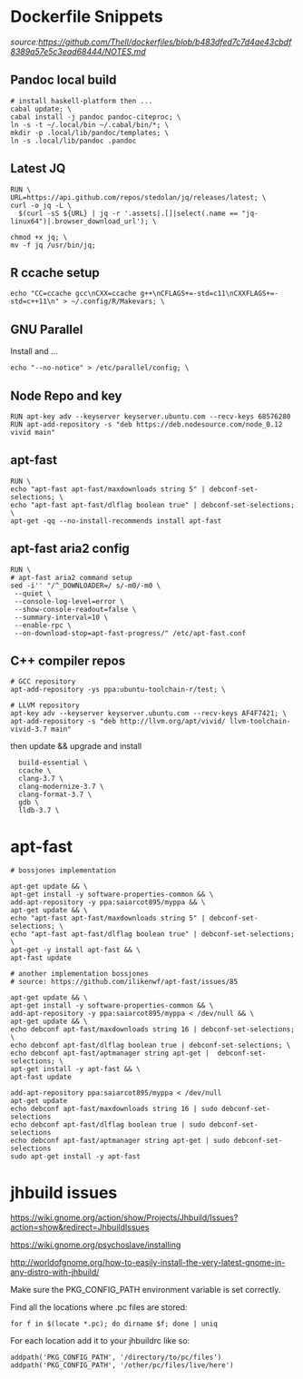 # Dockerfile Snippets

*source:https://github.com/Thell/dockerfiles/blob/b483dfed7c7d4ae43cbdf8389a57e5c3ead68444/NOTES.md*

## Pandoc local build

````{bash}
# install haskell-platform then ...
cabal update; \
cabal install -j pandoc pandoc-citeproc; \
ln -s -t ~/.local/bin ~/.cabal/bin/*; \
mkdir -p .local/lib/pandoc/templates; \
ln -s .local/lib/pandoc .pandoc
````

## Latest JQ

````{bash}
RUN \
URL=https://api.github.com/repos/stedolan/jq/releases/latest; \
curl -o jq -L \
  $(curl -sS ${URL} | jq -r '.assets|.[]|select(.name == "jq-linux64")|.browser_download_url'); \

chmod +x jq; \
mv -f jq /usr/bin/jq;
````

## R ccache setup

````
echo "CC=ccache gcc\nCXX=ccache g++\nCFLAGS+=-std=c11\nCXXFLAGS+=-std=c++11\n" > ~/.config/R/Makevars; \
````

## GNU Parallel

Install and ...

````{bash}
echo "--no-notice" > /etc/parallel/config; \
````

## Node Repo and key

````
RUN apt-key adv --keyserver keyserver.ubuntu.com --recv-keys 68576280
RUN apt-add-repository -s "deb https://deb.nodesource.com/node_0.12 vivid main"
````

## apt-fast

````
RUN \
echo "apt-fast apt-fast/maxdownloads string 5" | debconf-set-selections; \
echo "apt-fast apt-fast/dlflag boolean true" | debconf-set-selections; \
apt-get -qq --no-install-recommends install	apt-fast
````

## apt-fast aria2 config

````
RUN \
# apt-fast aria2 command setup
sed -i'' "/^_DOWNLOADER=/ s/-m0/-m0 \
 --quiet \
 --console-log-level=error \
 --show-console-readout=false \
 --summary-interval=10 \
 --enable-rpc \
 --on-download-stop=apt-fast-progress/" /etc/apt-fast.conf
````

## C++ compiler repos

````
# GCC repository
apt-add-repository -ys ppa:ubuntu-toolchain-r/test; \

# LLVM repository
apt-key adv --keyserver keyserver.ubuntu.com --recv-keys AF4F7421; \
apt-add-repository -s "deb http://llvm.org/apt/vivid/ llvm-toolchain-vivid-3.7 main"
````

then update && upgrade and install

````
  build-essential \
  ccache \
  clang-3.7 \
  clang-modernize-3.7 \
  clang-format-3.7 \
  gdb \
  lldb-3.7 \
````



# apt-fast

```
# bossjones implementation

apt-get update && \
apt-get install -y software-properties-common && \
add-apt-repository -y ppa:saiarcot895/myppa && \
apt-get update && \
echo "apt-fast apt-fast/maxdownloads string 5" | debconf-set-selections; \
echo "apt-fast apt-fast/dlflag boolean true" | debconf-set-selections; \
apt-get -y install apt-fast && \
apt-fast update
```

```
# another implementation bossjones
# source: https://github.com/ilikenwf/apt-fast/issues/85

apt-get update && \
apt-get install -y software-properties-common && \
add-apt-repository -y ppa:saiarcot895/myppa < /dev/null && \
apt-get update && \
echo debconf apt-fast/maxdownloads string 16 | debconf-set-selections; \
echo debconf apt-fast/dlflag boolean true | debconf-set-selections; \
echo debconf apt-fast/aptmanager string apt-get |  debconf-set-selections; \
apt-get install -y apt-fast && \
apt-fast update
```

```
add-apt-repository ppa:saiarcot895/myppa < /dev/null
apt-get update
echo debconf apt-fast/maxdownloads string 16 | sudo debconf-set-selections
echo debconf apt-fast/dlflag boolean true | sudo debconf-set-selections
echo debconf apt-fast/aptmanager string apt-get | sudo debconf-set-selections
sudo apt-get install -y apt-fast
```

# jhbuild issues

https://wiki.gnome.org/action/show/Projects/Jhbuild/Issues?action=show&redirect=JhbuildIssues

https://wiki.gnome.org/psychoslave/installing

http://worldofgnome.org/how-to-easily-install-the-very-latest-gnome-in-any-distro-with-jhbuild/


Make sure the PKG_CONFIG_PATH environment variable is set correctly.

Find all the locations where .pc files are stored:

`for f in $(locate *.pc); do dirname $f; done | uniq`

For each location add it to your jhbuildrc like so:

```
addpath('PKG_CONFIG_PATH', '/directory/to/pc/files')
addpath('PKG_CONFIG_PATH', '/other/pc/files/live/here')
```

